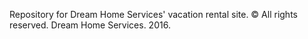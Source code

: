 Repository for Dream Home Services' vacation rental site. 
© All rights reserved. Dream Home Services. 2016.
